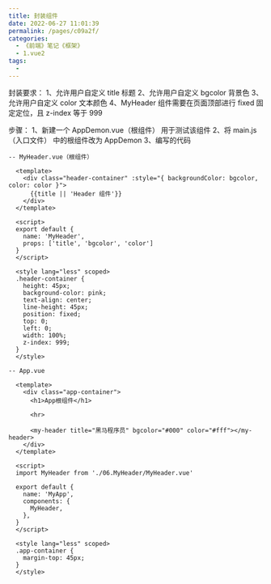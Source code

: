 ```yaml
---
title: 封装组件
date: 2022-06-27 11:01:39
permalink: /pages/c09a2f/
categories:
  - 《前端》笔记《框架》
  - 1.vue2
tags:
  - 
---
```

封装要求：
  1、允许用户自定义 title 标题
  2、允许用户自定义 bgcolor 背景色
  3、允许用户自定义 color 文本颜色
  4、MyHeader 组件需要在页面顶部进行 fixed 固定定位，且 z-index 等于 999

步骤：
  1、新建一个 AppDemon.vue（根组件） 用于测试该组件
  2、将 main.js（入口文件） 中的根组件改为 AppDemon
  3、编写的代码

    -- MyHeader.vue（根组件）

      <template>
        <div class="header-container" :style="{ backgroundColor: bgcolor, color: color }">
          {{title || 'Header 组件'}}
        </div>
      </template>

      <script>
      export default {
        name: 'MyHeader',
        props: ['title', 'bgcolor', 'color']
      }
      </script>

      <style lang="less" scoped>
      .header-container {
        height: 45px;
        background-color: pink;
        text-align: center;
        line-height: 45px;
        position: fixed;
        top: 0;
        left: 0;
        width: 100%;
        z-index: 999;
      }
      </style>

    -- App.vue
      
      <template>
        <div class="app-container">
          <h1>App根组件</h1>

          <hr>

          <my-header title="黑马程序员" bgcolor="#000" color="#fff"></my-header>
        </div>
      </template>

      <script>
      import MyHeader from './06.MyHeader/MyHeader.vue'

      export default {
        name: 'MyApp',
        components: {
          MyHeader,
        },
      }
      </script>

      <style lang="less" scoped>
      .app-container {
        margin-top: 45px;
      }
      </style>
